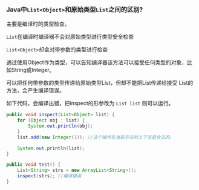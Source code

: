###  Java中`List<Object>`和原始类型`List`之间的区别?

主要是编译时的类型检查。


`List`在编译时编译器不会对原始类型进行类型安全检查

`List<Object>`却会对带参数的类型进行检查

通过使用Object作为类型，可以告知编译器该方法可以接受任何类型的对象，比如String或Integer。

可以把任何带参数的类型传递给原始类型List，但却不能把List<String>传递给接受 List<Object>的方法，会产生编译错误。



如下代码，会编译出错，把inspect的形参改为 `List list` 则可以运行。

```java
public void inspect(List<Object> list) {
    for (Object obj : list) {
        System.out.println(obj);
    }
    list.add(new Integer(1)); //这个操作在当前方法的上下文是合法的。

    System.out.println(list);
}

public void test() {
    List<String> strs = new ArrayList<String>();
    inspect(strs); //编译错误
}
```